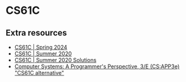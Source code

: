 # CS61C

## Extra resources
- [CS61C | Spring 2024](https://web.archive.org/web/20240315000000*/https://cs61c.org/sp24/)
- [CS61C | Summer 2020](https://web.archive.org/web/20201027012506/https://cs61c.org/su20/)
- [CS61C | Summer 2020 Solutions](https://github.com/PKUFlyingPig/CS61C-summer20)
- [Computer Systems: A Programmer's Perspective, 3/E (CS:APP3e) "CS61C alternative"](https://csapp.cs.cmu.edu/)

